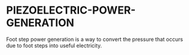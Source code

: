 # PIEZOELECTRIC-POWER-GENERATION
Foot step power generation is a way to convert the pressure that occurs due to foot steps into useful electricity.
